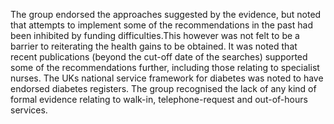 The group endorsed the approaches suggested by the evidence, but noted that attempts to implement some of the recommendations in the past had been inhibited by funding difficulties.This however was not felt to be a barrier to reiterating the health gains to be obtained. It was noted that recent publications (beyond the cut-off date of the searches) supported some of the recommendations further, including those relating to specialist nurses. The UKs national service framework for diabetes was noted to have endorsed diabetes registers. The group recognised the lack of any kind of formal evidence relating to walk-in, telephone-request and out-of-hours services.

